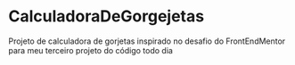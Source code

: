 # CalculadoraDeGorgejetas
Projeto de calculadora de gorjetas inspirado no desafio do FrontEndMentor para meu terceiro projeto do código todo dia

